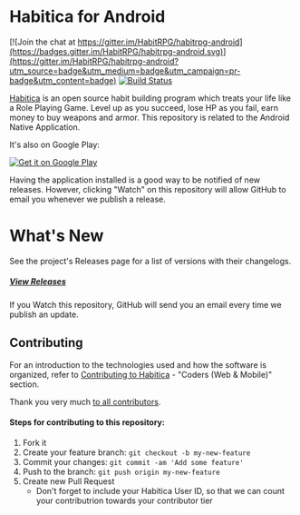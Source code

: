 # Habitica for Android

[![Join the chat at https://gitter.im/HabitRPG/habitrpg-android](https://badges.gitter.im/HabitRPG/habitrpg-android.svg)](https://gitter.im/HabitRPG/habitrpg-android?utm_source=badge&utm_medium=badge&utm_campaign=pr-badge&utm_content=badge)
[![Build Status](https://travis-ci.org/HabitRPG/habitrpg-android.svg?branch=develop)](https://travis-ci.org/HabitRPG/habitrpg-android)

[Habitica](https://habitica.com) is an open source habit building program which treats your life like a Role Playing Game. Level up as you succeed, lose HP as you fail, earn money to buy weapons and armor. This repository is related to the Android Native Application.

It's also on Google Play:

<a href="https://play.google.com/store/apps/details?id=com.habitrpg.android.habitica">
  <img alt="Get it on Google Play"
       src="https://developer.android.com/images/brand/en_generic_rgb_wo_60.png" />
</a>

Having the application installed is a good way to be notified of new releases. However, clicking "Watch" on this 
repository will allow GitHub to email you whenever we publish a release.


# What's New

See the project's Releases page for a list of versions with their changelogs.

##### [View Releases](https://github.com/HabitRPG/habitrpg-android/releases)

If you Watch this repository, GitHub will send you an email every time we publish an update.

## Contributing

For an introduction to the technologies used and how the software is organized, refer to [Contributing to Habitica](http://habitica.wikia.com/wiki/Contributing_to_Habitica#Coders_.28Web_.26_Mobile.29) - "Coders (Web & Mobile)" section.

Thank you very much [to all contributors](https://github.com/HabitRPG/habitrpg-android/graphs/contributors).

#### Steps for contributing to this repository:

1. Fork it
2. Create your feature branch: `git checkout -b my-new-feature`
3. Commit your changes: `git commit -am 'Add some feature'`
4. Push to the branch: `git push origin my-new-feature`
5. Create new Pull Request
   * Don't forget to include your Habitica User ID, so that we can count your contributrion towards your contributor tier

